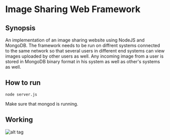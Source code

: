 # Image Sharing Web Framework #

## Synopsis ##
An implementation of an image sharing website using NodeJS and MongoDB.
The framework needs to be run on diffrent systems connected to the same network so that several users in different end systems can view images uploaded by other users as well.
Any incoming image from a user is stored in MongoDB binary format in his system as well as other's systems as well.

## How to run ##

```
node server.js
```
Make sure that mongod is running. 

##  Working  ##

![alt tag](Image_Demo.gif)
